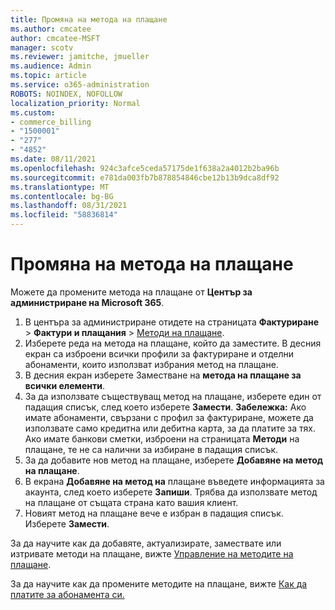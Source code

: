 ```yaml
---
title: Промяна на метода на плащане
ms.author: cmcatee
author: cmcatee-MSFT
manager: scotv
ms.reviewer: jamitche, jmueller
ms.audience: Admin
ms.topic: article
ms.service: o365-administration
ROBOTS: NOINDEX, NOFOLLOW
localization_priority: Normal
ms.custom:
- commerce_billing
- "1500001"
- "277"
- "4852"
ms.date: 08/11/2021
ms.openlocfilehash: 924c3afce5ceda57175de1f638a2a4012b2ba96b
ms.sourcegitcommit: e781da003fb7b878854846cbe12b13b9dca8df92
ms.translationtype: MT
ms.contentlocale: bg-BG
ms.lasthandoff: 08/31/2021
ms.locfileid: "58836814"
---
```

# <a name="change-payment-method"></a>Промяна на метода на плащане

Можете да промените метода на плащане от **Център за администриране на Microsoft 365**.
  
1. В центъра за администриране отидете на страницата **Фактуриране**  >  **Фактури и плащания** > [Методи на плащане](https://go.microsoft.com/fwlink/p/?linkid=2018806).
2. Изберете реда на метода на плащане, който да заместите. В десния екран са изброени всички профили за фактуриране и отделни абонаменти, които използват избрания метод на плащане.
3. В десния екран изберете Заместване на **метода на плащане за всички елементи**.
4. За да използвате съществуващ метод на плащане, изберете един от падащия списък, след което изберете **Замести**.
    **Забележка:** Ако имате абонаменти, свързани с профил за фактуриране, можете да използвате само кредитна или дебитна карта, за да платите за тях. Ако имате банкови сметки, изброени на страницата **Методи** на плащане, те не са налични за избиране в падащия списък.
5. За да добавите нов метод на плащане, изберете **Добавяне на метод на плащане**.
6. В екрана **Добавяне на метод на** плащане въведете информацията за акаунта, след което изберете **Запиши**. Трябва да използвате метод на плащане от същата страна като вашия клиент.
7. Новият метод на плащане вече е избран в падащия списък. Изберете **Замести**.

За да научите как да добавяте, актуализирате, замествате или изтривате методи на плащане, вижте [Управление на методите на плащане](https://docs.microsoft.com/microsoft-365/commerce/billing-and-payments/manage-payment-methods).

За да научите как да промените методите на плащане, вижте [Как да платите за абонамента си.](https://docs.microsoft.com/microsoft-365/commerce/billing-and-payments/pay-for-your-subscription)